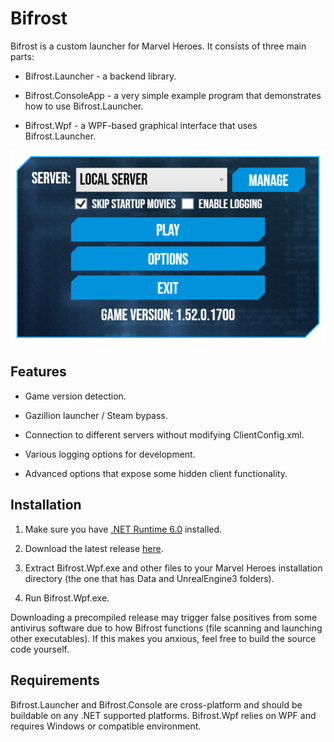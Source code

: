 # Bifrost

Bifrost is a custom launcher for Marvel Heroes. It consists of three main parts:

- Bifrost.Launcher - a backend library.

- Bifrost.ConsoleApp - a very simple example program that demonstrates how to use Bifrost.Launcher.

- Bifrost.Wpf - a WPF-based graphical interface that uses Bifrost.Launcher.

<img src="./Bifrost.Wpf/Screenshot.png" title="" alt="Screenshot" data-align="center">

## Features

* Game version detection.

* Gazillion launcher / Steam bypass.

* Connection to different servers without modifying ClientConfig.xml.

* Various logging options for development.

* Advanced options that expose some hidden client functionality.

## Installation

1. Make sure you have [.NET Runtime 6.0](https://dotnet.microsoft.com/en-us/download/dotnet/6.0) installed.

2. Download the latest release [here](https://github.com/Crypto137/Bifrost/releases).

3. Extract Bifrost.Wpf.exe and other files to your Marvel Heroes installation directory (the one that has Data and UnrealEngine3 folders).

4. Run Bifrost.Wpf.exe.

Downloading a precompiled release may trigger false positives from some antivirus software due to how Bifrost functions (file scanning and launching other executables). If this makes you anxious, feel free to build the source code yourself.

## Requirements

Bifrost.Launcher and Bifrost.Console are cross-platform and should be buildable on any .NET supported platforms. Bifrost.Wpf relies on WPF and requires Windows or compatible environment.
